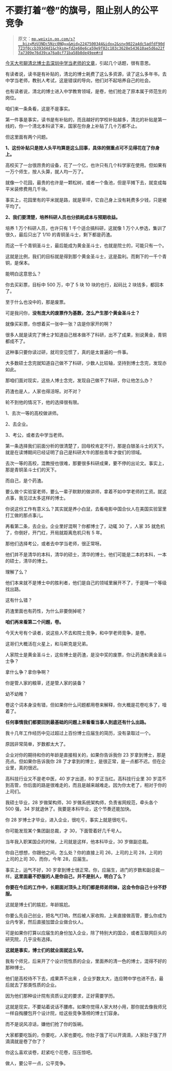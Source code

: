 # 不要打着“卷”的旗号，阻止别人的公平竞争

> 原文：[`mp.weixin.qq.com/s?__biz=MzU3NDc5Nzc0NQ==&mid=2247500344&idx=2&sn=9022a4dc5adfdf90d723f0ccb393d4d1&chksm=fd2e60e6ca59e9f02c103c3628e543610ae5d6a22f7a7309e76d39ca76a8cf71ba58b0de49ee#rd`](http://mp.weixin.qq.com/s?__biz=MzU3NDc5Nzc0NQ==&mid=2247500344&idx=2&sn=9022a4dc5adfdf90d723f0ccb393d4d1&chksm=fd2e60e6ca59e9f02c103c3628e543610ae5d6a22f7a7309e76d39ca76a8cf71ba58b0de49ee#rd)

[今天大号聊清北博士去深圳中学当老师的文章](https://mp.weixin.qq.com/s?__biz=MzU0MjYwNDU2Mw==&mid=2247496983&idx=2&sn=424d5818e5f1a680208ba597dd076e2c&chksm=fb1a996bcc6d107d619ee2a8d42b6865d60e6970950a2cf9908a6504d33f6b918f8a50bf7d5c&token=1169101584&lang=zh_CN&scene=21#wechat_redirect)，引起几个话题，很有意思。 

有读者说，读书是有补贴的，清北的博士耗费了这么多资源，读了这么多年书，去中学当老师，教别人考试，这是错误的导向，他们对不起培养自己的社会。

也有读者说，清北的博士进入中学教育领域，是卷，他们抢走了原本属于师范生的岗位。 

咱们来一条条看，这是不是事实。 

第一件事是事实，读书是有补贴的，而且越好的学校补贴越多，清北的补贴是第一线的，你一个清北本科读下来，国家在你身上补贴了几十万都不止。 

但这里面有两个问题。 

**1、这份补贴只是按人头平均算是这么回事，具体的侧重点可不见得花在了你身上。** 

高校买了一台很昂贵的设备，花了一个亿，也许只有几个科学家在使用。但如果有一万个师生，按人头算，就人均一万了。

就像一个花园，最贵的也许是一颗松树，或者一个鱼池，但是平摊下去，就变成每平米装修费用几千块。 

事实上，花园里有的平米就是路，就是草坪，它自己身上没有耗费多少钱，只是被平均了。

**2、我们要清楚，培养科研人员也分损耗成本与预期收益。**

培养 1 万个科研人员，也许只有 1 千个适合搞科研，这就像 1 万个人参选，集训了很久，最后只出了 1/10 的青铜圣斗士，剩下都是药渣。 

而这一千个青铜圣斗士，最后能成为黄金圣斗士，也就是院士的，可能只有一个。 

这就是比例，我们的目标就是得到那个黄金圣斗士，这是盈利。而剩下的一千个青铜，是保本。 

能明白这意思么？ 

你去买彩票，目标中 500 万，中了 5 块 10 块的也行，起码比 2 块钱多，都回本了。 

至于什么也没中的，那是废票。 

可是我问你，**没有庞大的废票作为基数，怎么产生那个黄金圣斗士？** 

就像买彩票，你想着买一张中一张？店是你家开的啊？

很多人就是读完了博士才知道自己根本做不了科研，出不了成果，别说黄金，青铜都成不了。 

这种事只要你读过研，就司空见惯了，真的是太普遍的一件事。 

大多数硕士念完就知道自己做不了科研，少数人比较轴，坚持到博士念完，发现亦如此。 

那咱们面对现实，这些人博士念完，发现自己做不了科研，你让他怎么办？

药渣也是人，人家也得活呀。对不对？

轮不到他的情况下，他的选择很有限。 

1、去次一等的高校做讲师。

2、去企业。

3、考公，或者去中学当老师。

第一条选择我们前面分析的很清楚了，回母校肯定不行，那是白银圣斗士的天下。就是在读博期间已经证明了自己是科研大牛的那些青年才俊们的领域。 

去次一等的高校，混教授也很难，那要很多科研成果，要不停的出论文。事实上，那是青铜圣斗士们的天下。

而自己，是个药渣。

要么做个实验室老师，要么一辈子默默的做讲师，拿着不如中学老师的工资。就这点事，我见过太多这样的博士。 

你说这份工作有意义么？其实就是养小白鼠，去看电影中国合伙人在美国实验室里打工做的那点事儿。 

再看第二条，去企业。企业里好混啊？你都博士了，动辄 30 了，人家 35 就危机了，你倒好，开门红，开局就距离危机只有 5 年。

那他们选择考公，或者去中学当老师，很正常呀。 

他们并不是清华的本科，清华的硕士，清华的博士。他们可能是二本的本科，一本的硕士，清华的博士。 

理解了么？

他们本来就不是博士中的胜利者，他们是自己的领域里展开不了，于是降一个等级找出路。 

这有什么错？

药渣里面也有药性，为什么非要倒掉呢？ 

**咱们再来看第二个问题，卷。** 

今天大号有个读者，说这些人不去和院士竞争，和中学老师竞争，是卷。 

这哥们大概活在火星上，和马斯克是兄弟。 

人家院士是黄金圣斗士，这些博士是药渣，是没中奖的废票，你让药渣和黄金圣斗士争？ 

拿什么争？拿你争啊？

你是管人家的粮草，还是管人家的装备？

幼不幼稚？ 

卷这个词本身没有错，但如果你什么问题都用卷来解释，你大概是花卷吃多了，噎着了。 

**任何事情我们都要回到最基础的问题上来看看当事人到底还有什么出路。** 

我十几年工作经历中见过超过上百份博士应届生的简历，没有录取过一个。

原因非常简单，岁数都太大了。 

企业对你的期待和你的年龄是直接相关的，如果你告诉我你 23 岁拿到博士，那是亮点。但如果你告诉我你 28 了才拿到的博士，是很正常，是一点都不迟。但在企业里，真的很迟。 

高科技行业又不是老中医，40 岁才出道，80 岁正当红。高科技行业里 30 岁混不到高管，你后面的路是很难走的，而且是越来越难走。因为你太老了，相对于你的上司们。

我硕士毕业，28 岁做架构师，30 岁做系统架构师，负责省网规范，牵头各个 500 强，34 岁就退休了。我要是本科毕业，这个节奏还能加快。 

你 28 岁博士才毕业，进入企业，很吃亏，事实上就是很吃亏。

你可能发现某个集团副总裁，才 30，下面管着好几千号人。

当年我入职某国企的时候，上司就是这样，他本科毕业，30 岁做副总裁。

你自己想想，你跟他之间，怎么处？你的直接上司 26，上司的上司 28，上司的上司的上司 30，而你，今年 28，应届生。 

事实上，运气不好，30 岁拿到博士很正常。你，应届生，进门的岁数和副总裁一样。**这里面最不舒服的人是你自己，并不是别人，明白了么？**

**你要在今后的工作中，长期面对顶头上司们都是师弟师妹，这会令你自己十分不舒服。** 

这就是博士们的尴尬，年龄尴尬。

你要么先自己创业，把名气打响，然后被人家收购，上来直接做高管，要么你成为业内专家，然后直接加盟企业做合伙人。 

可是如果你打算以应届生的身份加入企业，除了特别大的国企，或者互联网巨头的研究院，几乎没有选择。 

**这就是事实，博士们的就业面就这么窄。** 

我有个师兄，后来开了个设计院性质的企业，里面养的清一色的博士，混得不好的那种博士。

他们是高校待不下去，成果弄不出来 ，企业岁数太大，连应聘中学也进不去，最后就去了那类性质的企业。 

因为他们那种设计院有资质认定的要求，正好需要学历。

这就是现实，不要站着说话不腰疼。如果你觉得人家大材小用，那你就去像我师兄一样自掏腰包开个设计院，给这些竞争落榜的博士们容身。

而不是说风凉话，嫌他们抢了你的饭碗。 

大家都要吃饭的，你要吃，人家也要吃。你肚子饿了可以开滴滴，人家肚子饿了开滴滴就是卷了你了？

你这么喜欢谈卷，赶紧吃个花卷，压压惊吧。

做人，要公平一点，公平竞争。